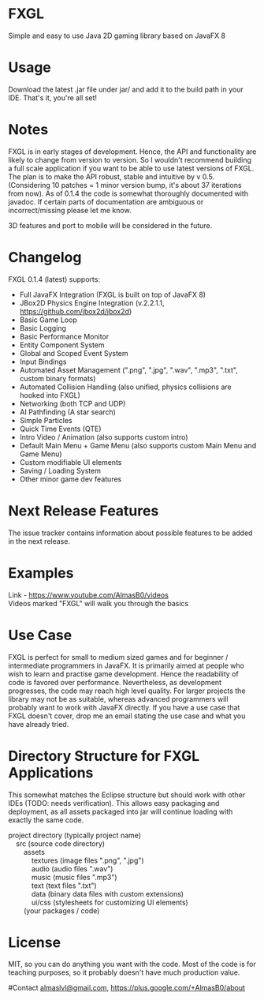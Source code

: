 # FXGL
Simple and easy to use Java 2D gaming library based on JavaFX 8

# Usage
Download the latest .jar file under jar/ and add it to the build path
in your IDE. That's it, you're all set!

# Notes
FXGL is in early stages of development. Hence, the API and functionality are likely to change from version to version.
So I wouldn't recommend building a full scale application if you want to be able to use latest versions of FXGL.
The plan is to make the API robust, stable and intuitive by v 0.5.
(Considering 10 patches = 1 minor version bump, it's about 37 iterations from now). As of 0.1.4 the code is somewhat
thoroughly documented with javadoc. If certain parts of documentation are ambiguous or incorrect/missing please let me know. <br/>

3D features and port to mobile will be considered in the future.

# Changelog
FXGL 0.1.4 (latest) supports:
* Full JavaFX Integration (FXGL is built on top of JavaFX 8)
* JBox2D Physics Engine Integration (v.2.2.1.1, https://github.com/jbox2d/jbox2d)
* Basic Game Loop
* Basic Logging
* Basic Performance Monitor
* Entity Component System
* Global and Scoped Event System
* Input Bindings
* Automated Asset Management (".png", ".jpg", ".wav", ".mp3", ".txt", custom binary formats)
* Automated Collision Handling (also unified, physics collisions are hooked into FXGL)
* Networking (both TCP and UDP)
* AI Pathfinding (A star search)
* Simple Particles
* Quick Time Events (QTE)
* Intro Video / Animation (also supports custom intro)
* Default Main Menu + Game Menu (also supports custom Main Menu and Game Menu)
* Custom modifiable UI elements
* Saving / Loading System
* Other minor game dev features

# Next Release Features
The issue tracker contains information about possible features to be added in
the next release.

# Examples
Link - https://www.youtube.com/AlmasB0/videos<br />
Videos marked "FXGL" will walk you through the basics

# Use Case
FXGL is perfect for small to medium sized games and for beginner / intermediate programmers in JavaFX.
It is primarily aimed at people who wish to learn and practise game development. Hence the readability of
code is favored over performance. Nevertheless, as development progresses, the code may reach
high level quality.
For larger projects the library may not be as suitable, whereas advanced programmers will probably want to work
with JavaFX directly. If you have a use case that FXGL doesn't cover, drop me an email stating the use case and what you have already tried.

# Directory Structure for FXGL Applications
This somewhat matches the Eclipse structure but should work with other IDEs (TODO: needs verification).
This allows easy packaging and deployment, as all assets packaged into jar will continue loading with
exactly the same code.

project directory (typically project name)<br />
&nbsp;&nbsp;&nbsp;&nbsp;src (source code directory)<br />
&nbsp;&nbsp;&nbsp;&nbsp;&nbsp;&nbsp;&nbsp;&nbsp;assets<br />
&nbsp;&nbsp;&nbsp;&nbsp;&nbsp;&nbsp;&nbsp;&nbsp;&nbsp;&nbsp;&nbsp;&nbsp;textures (image files ".png", ".jpg")<br />
&nbsp;&nbsp;&nbsp;&nbsp;&nbsp;&nbsp;&nbsp;&nbsp;&nbsp;&nbsp;&nbsp;&nbsp;audio (audio files ".wav")<br />
&nbsp;&nbsp;&nbsp;&nbsp;&nbsp;&nbsp;&nbsp;&nbsp;&nbsp;&nbsp;&nbsp;&nbsp;music (music files ".mp3")<br />
&nbsp;&nbsp;&nbsp;&nbsp;&nbsp;&nbsp;&nbsp;&nbsp;&nbsp;&nbsp;&nbsp;&nbsp;text (text files ".txt")<br />
&nbsp;&nbsp;&nbsp;&nbsp;&nbsp;&nbsp;&nbsp;&nbsp;&nbsp;&nbsp;&nbsp;&nbsp;data (binary data files with custom extensions)<br />
&nbsp;&nbsp;&nbsp;&nbsp;&nbsp;&nbsp;&nbsp;&nbsp;&nbsp;&nbsp;&nbsp;&nbsp;ui/css (stylesheets for customizing UI elements)<br />
&nbsp;&nbsp;&nbsp;&nbsp;&nbsp;&nbsp;&nbsp;&nbsp;(your packages / code)
            
# License
MIT, so you can do anything you want with the code. Most of the code is for teaching purposes, so it probably doesn't have much production value.

#Contact
almaslvl@gmail.com, https://plus.google.com/+AlmasB0/about